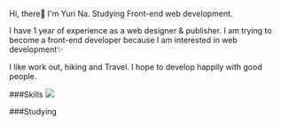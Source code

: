 
Hi, there👋 I'm Yuri Na.
Studying Front-end web development.

I have 1 year of experience as a web designer & publisher. 
I am trying to become a front-end developer because I am interested in web development✨

I like work out, hiking and Travel.
I hope to develop happily with good people.

###Skills
<img src="https://img.shields.io/badge/JavaScript-#F7DF1E?style=for-the-badge&logo=JavaScript&logoColor=white">

###Studying

<!--
**yulllna/yulllna** is a ✨ _special_ ✨ repository because its `README.md` (this file) appears on your GitHub profile.

Here are some ideas to get you started:

- 🔭 I’m currently working on ...
- 🌱 I’m currently learning ...
- 👯 I’m looking to collaborate on ...
- 🤔 I’m looking for help with ...
- 💬 Ask me about ...
- 📫 How to reach me: ...
- 😄 Pronouns: ...
- ⚡ Fun fact: ...
-->
